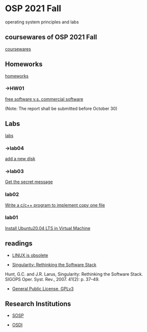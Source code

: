 # OSP 2021 Fall
operating system principles and labs
## coursewares of OSP 2021 Fall
[coursewares](/AllinAll/coursewares)

## Homeworks
[homeworks](/AllinAll/homeworks)

### ->HW01
[free software v.s. commercial software](/AllinAll/homeworks)

(Note: The report shall be submitted before October 30)

## Labs
[labs](/AllinAll/labs)

### ->lab04
[add a new disk](/AllinAll/labs/labaddnewdisk)

### ->lab03
[Get the secret message](/AllinAll/labs/labsecret)

### lab02
[Write a c/c++ program to implement copy one file](/AllinAll/labs/labcopyfile)

### lab01
[Install Ubuntu20.04 LTS in Virtual Machine](/AllinAll/labs/lab01installlinux)


## readings
* [LINUX is obsolete](/AllinAll/others/LINUXisobsolete.pdf)

* [Singularity: Rethinking the Software Stack](/AllinAll/others/osr2007_rethinkingsoftwarestack.pdf)

Hunt, G.C. and J.R. Larus, Singularity: Rethinking the Software Stack. SIGOPS Oper. Syst. Rev., 2007. 41(2): p. 37–49.


* [General Public License, GPLv3](https://www.gnu.org/licenses/gpl-3.0.en.html)


## Research Institutions

* [SOSP](http://www.sosp.org/)

* [OSDI](https://www.usenix.org/conference/osdi20)
